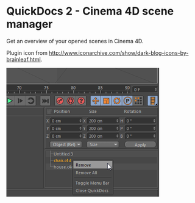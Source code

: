 # QuickDocs 2 - Cinema 4D scene manager

Get an overview of your opened scenes in Cinema 4D.

Plugin icon from http://www.iconarchive.com/show/dark-blog-icons-by-brainleaf.html.

![Preview Image](preview.png)

